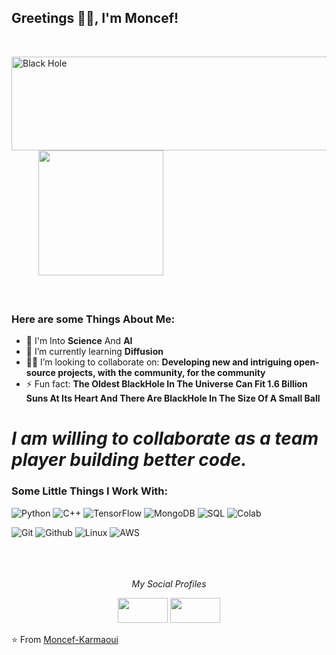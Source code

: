 ### <h2>Greetings ✋🏻, I'm Moncef!
  </br>

<img align="left"  src="https://media0.giphy.com/media/SVCSsoKU5v6ZJLk07n/giphy.gif?cid=ecf05e474wtmo11vrbghb8hv3tiblwzfvftekxjadpxyzsqz&rid=giphy.gif&ct=g" alt="Black Hole" width="600" height="150"/> &nbsp; &nbsp; &nbsp;&nbsp; &nbsp; &nbsp;
<img align="" src="https://media0.giphy.com/media/LQzOvvk8mcrwcrUjAP/giphy.gif?cid=ecf05e474gjvtthquyj6sxnzi8pu9qatmvt0bbvj8r3siegk&rid=giphy.gif&ct=g" width="200" height="200"/>
</br></br></br>
### Here are some Things About Me:</br>
- 🔭 I'm Into **Science** And **AI**
- 📘 I’m currently learning **Diffusion**
- 👨‍💼 I’m looking to collaborate on: **Developing new and intriguing open-source projects, with the community, for the community**
- ⚡ Fun fact: **The Oldest BlackHole In The Universe Can Fit 1.6 Billion Suns At Its Heart And There Are BlackHole In The Size Of A Small Ball**

# *I am willing to collaborate as a team player building better code.*


### Some Little Things I Work With: </br>
![Python](https://img.shields.io/badge/Python-3776AB?style=for-the-badge&logo=python&logoColor=white)
![C++](https://img.shields.io/badge/C%2B%2B-00599C?style=for-the-badge&logo=c%2B%2B&logoColor=white)
![TensorFlow](https://img.shields.io/badge/TensorFlow-FF6F00?style=for-the-badge&logo=tensorflow&logoColor=white)
![MongoDB](https://img.shields.io/badge/MongoDB-4EA94B?style=for-the-badge&logo=mongodb&logoColor=white)
![SQL](https://img.shields.io/badge/MySQL-00000F?style=for-the-badge&logo=mysql&logoColor=white)
![Colab](https://img.shields.io/badge/Colab-F9AB00?style=for-the-badge&logo=googlecolab&color=525252)

![Git](https://img.shields.io/badge/GIT-E44C30?style=for-the-badge&logo=git&logoColor=white)
![Github](https://img.shields.io/badge/GitHub-100000?style=for-the-badge&logo=github&logoColor=white)
![Linux](https://img.shields.io/badge/Linux-FCC624?style=for-the-badge&logo=linux&logoColor=black)
![AWS](https://img.shields.io/badge/Amazon_AWS-FF9900?style=for-the-badge&logo=amazonaws&logoColor=white)
</br></br></br></br>


<p align="center">
  <i>My Social Profiles</i>
  <p align="center">    
    <a href="https://www.linkedin.com/in/moncefkarmaoui/" alt="Linkedin"><img src="https://img.shields.io/badge/LinkedIn-0077B5?style=for-the-badge&logo=linkedin&logoColor=white" height="40" width="80"></a>
    <a href="https://www.kaggle.com/klaidenx" alt="Kaggle"><img src="https://img.shields.io/badge/Kaggle-20BEFF?style=for-the-badge&logo=Kaggle&logoColor=white" height="40" width="80"></a>

⭐️ From [Moncef-Karmaoui](https://github.com/MoncefKa)
